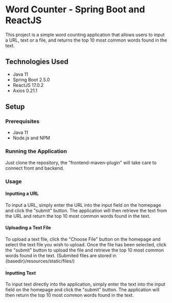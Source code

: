 # Word Counter - Spring Boot and ReactJS
This project is a simple word counting application that allows users to input a URL, text or a file, and returns the top 10 most common words found in the text.

## Technologies Used
- Java 11
- Spring Boot 2.5.0
- ReactJS 17.0.2
- Axios 0.21.1

## Setup
### Prerequisites
- Java 11
- Node.js and NPM
### Running the Application
Just clone the repository, the "frontend-maven-plugin" will take care to connect front and backend.
### Usage
#### Inputting a URL
To input a URL, simply enter the URL into the input field on the homepage and click the "submit" button. The application will then retrieve the text from the URL and return the top 10 most common words found in the text.

#### Uploading a Text File
To upload a text file, click the "Choose File" button on the homepage and select the text file you wish to upload. Once the file has been selected, click the "submit" button to upload the file and retrieve the top 10 most common words found in the text. (Submited files are stored in {basedir}/resources/static/files/)

#### Inputting Text
To input text directly into the application, simply enter the text into the input field on the homepage and click the "submit" button. The application will then return the top 10 most common words found in the text.
